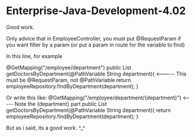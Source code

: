 # Enterprise-Java-Development-4.02

Good work.

Only advice that in EmployeeController, you must put @RequestParam if you want filter by a param (or put a param in route for the variable to find)

In this line, for example

@GetMapping("/employee/department")
public List<Employee> getDoctorsByDepartment(@PathVariable String department){  <----- This must be @RequestParam, not @PathVariable
    return  employeeRepository.findByDepartment(department);
}

Or write this like:
@GetMapping("/employee/department/{department}") <----- Note the {department} part
public List<Employee> getDoctorsByDepartment(@PathVariable String department){
    return  employeeRepository.findByDepartment(department);
}

But as i said, its a good work.
^_^
